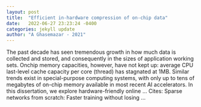 ```yaml
---
layout: post
title:  "Efficient in-hardware compression of on-chip data"
date:   2022-06-27 23:23:24 -0400
categories: jekyll update
author: "A Ghasemazar - 2021"
---
```

The past decade has seen tremendous growth in how much data is collected and stored, and consequently in the sizes of application working sets. Onchip memory capacities, however, have not kept up: average CPU last-level cache capacity per core (thread) has stagnated at 1MB. Similar trends exist in special-purpose computing systems, with only up to tens of megabytes of on-chip memory available in most recent AI accelerators. In this dissertation, we explore hardware-friendly online …
Cites: ‪Sparse networks from scratch: Faster training without losing …‬  